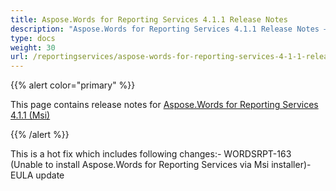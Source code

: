 ```yaml
---
title: Aspose.Words for Reporting Services 4.1.1 Release Notes
description: "Aspose.Words for Reporting Services 4.1.1 Release Notes – learn about the latest updates and fixes."
type: docs
weight: 30
url: /reportingservices/aspose-words-for-reporting-services-4-1-1-release-notes/
---
```


{{% alert color="primary" %}} 

This page contains release notes for [Aspose.Words for Reporting Services 4.1.1 (Msi)](http://www.aspose.com/downloads/words/reportingservices/new-releases/aspose.words-for-reporting-services-4.1.1-\(msi\)/)

{{% /alert %}} 

This is a hot fix which includes following changes:- WORDSRPT-163 (Unable to install Aspose.Words for Reporting Services via Msi installer)- EULA update
